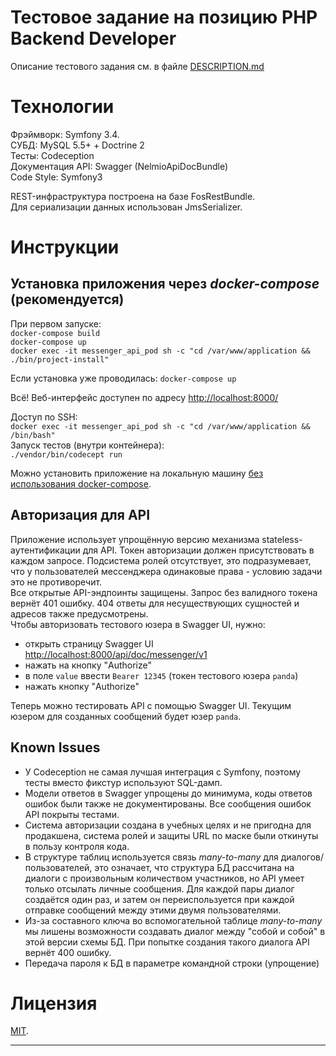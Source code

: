  Тестовое задание на позицию PHP Backend Developer
==================================================

Описание тестового задания см. в файле [DESCRIPTION.md](DESCRIPTION.md)

# Технологии

Фрэймворк: Symfony 3.4.  
СУБД: MySQL 5.5+ + Doctrine 2  
Тесты: Codeception  
Документация API: Swagger (NelmioApiDocBundle)  
Code Style: Symfony3

REST-инфраструктура построена на базе FosRestBundle.  
Для сериализации данных использован JmsSerializer.

# Инструкции

## Установка приложения через **_docker-compose_** (рекомендуется)

При первом запуске:  
`docker-compose build`  
`docker-compose up`  
`docker exec -it messenger_api_pod sh -c "cd /var/www/application && ./bin/project-install"`  

Если установка уже проводилась:
`docker-compose up` 

Всё! Веб-интерфейс доступен по адресу [http://localhost:8000/](http://localhost:8000/)  

Доступ по SSH:  
`docker exec -it messenger_api_pod sh -c "cd /var/www/application && /bin/bash"`  
Запуск тестов (внутри контейнера):  
`./vendor/bin/codecept run`  

Можно установить приложение на локальную машину [без использования docker-compose](LEGACY-INSTALL.md).

## Авторизация для API

Приложение использует упрощённую версию механизма stateless-аутентификации для API. Токен авторизации должен присутствовать в каждом запросе. Подсистема ролей отсутствует, это подразумевает, что у пользователей мессенджера одинаковые права - условию задачи это не противоречит.  
Все открытые API-эндпоинты защищены. Запрос без валидного токена вернёт 401 ошибку. 404 ответы для несуществующих сущностей и адресов также предусмотрены.   
Чтобы авторизовать тестового юзера в Swagger UI, нужно:
 - открыть страницу Swagger UI [http://localhost:8000/api/doc/messenger/v1]()
 - нажать на кнопку "Authorize"
 - в поле `value` ввести `Bearer 12345` (токен тестового юзера `panda`)
 - нажать кнопку "Authorize" 

Теперь можно тестировать API с помощью Swagger UI. Текущим юзером для созданных сообщений будет юзер `panda`.  

## Known Issues
 - У Codeception не самая лучшая интеграция с Symfony, поэтому тесты вместо фикстур используют SQL-дамп.  
 - Модели ответов в Swagger упрощены до минимума, коды ответов ошибок были также не документированы. Все сообщения ошибок API покрыты тестами.
 - Система авторизации создана в учебных целях и не пригодна для продакшена, система ролей и защиты URL по маске были откинуты в пользу контроля кода.
 - В структуре таблиц используется связь _many-to-many_ для диалогов/пользователей, это означает, что структура БД рассчитана на диалоги с произвольным количеством участников, но API умеет только отсылать личные сообщения. Для каждой пары диалог создаётся один раз, и затем он переиспользуется при каждой отправке сообщений между этими двумя пользователями.
 - Из-за составного ключа во вспомогательной таблице _many-to-many_ мы лишены возможности создавать диалог между "собой и собой" в этой версии схемы БД. При попытке создания такого диалога API вернёт 400 ошибку.
 - Передача пароля к БД в параметре командной строки (упрощение)


# Лицензия

[MIT](https://opensource.org/licenses/MIT).

---
